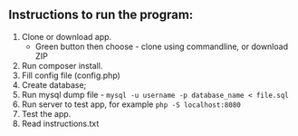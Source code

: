 Instructions to run the program:
-

1. Clone or download app. 
    - Green button then choose - clone using commandline, or download ZIP
2. Run composer install.
3. Fill config file (config.php)
4. Create database;
5. Run mysql dump file - `mysql -u username -p database_name < file.sql`
6. Run server to test app, for example `php -S localhost:8080`
7. Test the app. 
8. Read instructions.txt